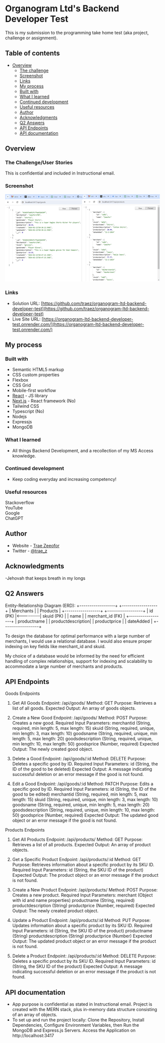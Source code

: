 # Organogram Ltd's Backend Developer Test

This is my submission to the programming take home test (aka project, challenge or assignment). 

## Table of contents

- [Overview](#overview)
  - [The challenge](#the-challenge)
  - [Screenshot](#screenshot)
  - [Links](#links)
  - [My process](#my-process)
  - [Built with](#built-with)
  - [What I learned](#what-i-learned)
  - [Continued development](#continued-development)
  - [Useful resources](#useful-resources)
  - [Author](#author)
  - [Acknowledgments](#acknowledgments)
  - [Q2 Answers](#q2-answers)
  - [API Endpoints](#api-endpoints)
  - [API documentation](#api-documentation)

## Overview

### The Challenge/User Stories

This is confidential and included in Instructional email. 

### Screenshot

![](screenshot-desktop.png)

### Links

- Solution URL: [https://github.com/traez/organogram-ltd-backend-developer-test](https://github.com/traez/organogram-ltd-backend-developer-test)
- Live Site URL: [https://organogram-ltd-backend-developer-test.onrender.com/](https://organogram-ltd-backend-developer-test.onrender.com/)

## My process

### Built with

- Semantic HTML5 markup 
- CSS custom properties 
- Flexbox 
- CSS Grid 
- Mobile-first workflow 
- [React](https://reactjs.org/) - JS library 
- [Next.js](https://nextjs.org/) - React framework (No)
- Tailwind CSS  
- Typescript (No)
- Nodejs
- Expressjs
- MongoDB

### What I learned

- All things Backend Development, and a recollection of my MS Access knowledge. 

### Continued development

- Keep coding everyday and increasing competency!

### Useful resources

Stackoverflow  
YouTube  
Google  
ChatGPT

## Author

- Website - [Trae Zeeofor](https://github.com/traez)
- Twitter - [@trae_z](https://twitter.com/trae_z)

## Acknowledgments
 
-Jehovah that keeps breath in my longs 

## Q2 Answers

Entity-Relationship Diagram (ERD): 
+------------------+          +------------------+
|   Merchants     |          |     Products     |
+------------------+          +------------------+
| id (PK)          |<---------| skuid (PK)       |
| name             |          | merchant_id (FK) |
+------------------+          | productname      |
                              | productdescription|
                              | productprice     |
                              | dateAdded        |
                              +------------------+

To design the database for optimal performance with a large number of merchants, I would use a relational database. I would also ensure proper indexing on key fields like merchant_id and skuid.

My choice of a database would be informed by the need for efficient handling of complex relationships, support for indexing and scalability to accommodate a large number of merchants and products.

## API Endpoints
Goods Endpoints

1. Get All Goods
Endpoint: /api/goods/
Method: GET
Purpose: Retrieves a list of all goods.
Expected Output: An array of goods objects.

2. Create a New Good
Endpoint: /api/goods/
Method: POST
Purpose: Creates a new good.
Required Input Parameters:
merchantid (String, required, min length: 5, max length: 15)
skuid (String, required, unique, min length: 3, max length: 10)
goodsname (String, required, unique, min length: 5, max length: 20)
goodsdescription (String, required, unique, min length: 10, max length: 50)
goodsprice (Number, required)
Expected Output: The newly created good object.

3. Delete a Good
Endpoint: /api/goods/:id
Method: DELETE
Purpose: Deletes a specific good by ID.
Required Input Parameters:
id (String, the ID of the good to be deleted)
Expected Output: A message indicating successful deletion or an error message if the good is not found.

4. Edit a Good
Endpoint: /api/goods/:id
Method: PATCH
Purpose: Edits a specific good by ID.
Required Input Parameters:
id (String, the ID of the good to be edited)
merchantid (String, required, min length: 5, max length: 15)
skuid (String, required, unique, min length: 3, max length: 10)
goodsname (String, required, unique, min length: 5, max length: 20)
goodsdescription (String, required, unique, min length: 10, max length: 50)
goodsprice (Number, required)
Expected Output: The updated good object or an error message if the good is not found.

Products Endpoints

1. Get All Products
Endpoint: /api/products/
Method: GET
Purpose: Retrieves a list of all products.
Expected Output: An array of product objects.

2. Get a Specific Product
Endpoint: /api/products/:id
Method: GET
Purpose: Retrieves information about a specific product by its SKU ID.
Required Input Parameters:
id (String, the SKU ID of the product)
Expected Output: The product object or an error message if the product is not found.

3. Create a New Product
Endpoint: /api/products/
Method: POST
Purpose: Creates a new product.
Required Input Parameters:
merchant (Object with id and name properties)
productname (String, required)
productdescription (String)
productprice (Number, required)
Expected Output: The newly created product object.

4. Update a Product
Endpoint: /api/products/:id
Method: PUT
Purpose: Updates information about a specific product by its SKU ID.
Required Input Parameters:
id (String, the SKU ID of the product)
productname (String)
productdescription (String)
productprice (Number)
Expected Output: The updated product object or an error message if the product is not found.

5. Delete a Product
Endpoint: /api/products/:id
Method: DELETE
Purpose: Deletes a specific product by its SKU ID.
Required Input Parameters:
id (String, the SKU ID of the product)
Expected Output: A message indicating successful deletion or an error message if the product is not found.

## API documentation
- App purpose is confidential as stated in Instructional email. Project is created with the MERN stack, plus in-memory data structure consisting of an array of objects. 
- To set up and run the project locally: Clone the Repository, Install Dependencies, Configure Environment Variables, then Run the MongoDB and Express.js Servers. Access the Application on http://localhost:3417